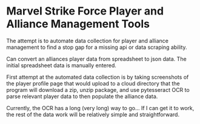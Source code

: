 # Marvel Strike Force Player and Alliance Management Tools

The attempt is to automate data collection for player and alliance management to find a stop gap for a missing api or data scraping ability. 

Can convert an alliances player data from spreadsheet to json data. The initial spreadsheet data is manually entered.

First attempt at the automated data collection is by taking screenshots of the player profile page that would upload to a cloud directory that the program will download a zip, unzip package, and use pytesseract OCR to parse relevant player data to then populate the alliance data. 

Currently, the OCR has a long (very long) way to go... If I can get it to work, the rest of the data work will be relatively simple and straightforward. 
